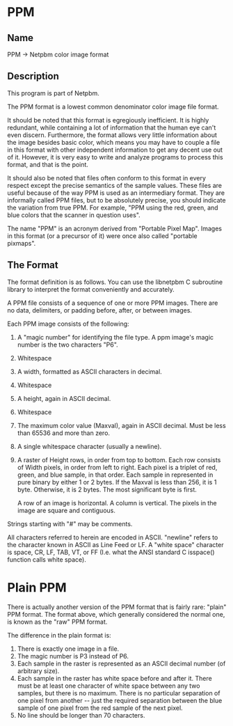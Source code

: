 # PPM

## Name

PPM -> Netpbm color image format

## Description

This program is part of Netpbm.

The PPM format is a lowest common denominator color image file format.

It should be noted that this format is egregiously inefficient. It is highly redundant, while containing a lot of information that the human eye can't even discern. Furthermore, the format allows very little information about the image besides basic color, which means you may have to couple a file in this format with other independent information to get any decent use out of it. However, it is very easy to write and analyze programs to process this format, and that is the point.

It should also be noted that files often conform to this format in every respect except the precise semantics of the sample values. These files are useful because of the way PPM is used as an intermediary format. They are informally called PPM files, but to be absolutely precise, you should indicate the variation from true PPM. For example, "PPM using the red, green, and blue colors that the scanner in question uses".

The name "PPM" is an acronym derived from "Portable Pixel Map". Images in this format (or a precursor of it) were once also called "portable pixmaps".

## The Format

The format definition is as follows. You can use the libnetpbm C subroutine library to interpret the format conveniently and accurately.

A PPM file consists of a sequence of one or more PPM images. There are no data, delimiters, or padding before, after, or between images.

Each PPM image consists of the following:

1. A "magic number" for identifying the file type. A ppm image's magic number is the two characters "P6".
2. Whitespace
3. A width, formatted as ASCII characters in decimal.
4. Whitespace
5. A height, again in ASCII decimal.
6. Whitespace
7. The maximum color value (Maxval), again in ASCII decimal. Must be less than 65536 and more than zero.
8. A single whitespace character (usually a newline).
9. A raster of Height rows, in order from top to bottom. Each row consists of Width pixels, in order from left to right. Each pixel is a triplet of red, green, and blue sample, in that order. Each sample in represented in pure binary by either 1 or 2 bytes. If the Maxval is less than 256, it is 1 byte. Otherwise, it is 2 bytes. The most significant byte is first.

   A row of an image is horizontal. A column is vertical. The pixels in the image are square and contiguous.

Strings starting with "#" may be comments.

All characters referred to herein are encoded in ASCII. "newline" refers to the character known in ASCII as Line Feed or LF. A "white space" character is space, CR, LF, TAB, VT, or FF (I.e. what the ANSI standard C isspace() function calls white space).

# Plain PPM

There is actually another version of the PPM format that is fairly rare: "plain" PPM format. The format above, which generally considered the normal one, is known as the "raw" PPM format. 

The difference in the plain format is:

1. There is exactly one image in a file.
2. The magic number is P3 instead of P6.
3. Each sample in the raster is represented as an ASCII decimal number (of arbitrary size).
4. Each sample in the raster has white space before and after it. There must be at least one character of white space between any two samples, but there is no maximum. There is no particular separation of one pixel from another -- just the required separation between the blue sample of one pixel from the red sample of the next pixel.
5. No line should be longer than 70 characters.